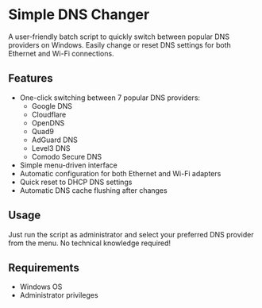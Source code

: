 # Simple DNS Changer

A user-friendly batch script to quickly switch between popular DNS providers on Windows. Easily change or reset DNS settings for both Ethernet and Wi-Fi connections.

## Features
- One-click switching between 7 popular DNS providers:
  - Google DNS
  - Cloudflare
  - OpenDNS
  - Quad9
  - AdGuard DNS
  - Level3 DNS
  - Comodo Secure DNS
- Simple menu-driven interface
- Automatic configuration for both Ethernet and Wi-Fi adapters
- Quick reset to DHCP DNS settings
- Automatic DNS cache flushing after changes

## Usage
Just run the script as administrator and select your preferred DNS provider from the menu. No technical knowledge required!

## Requirements
- Windows OS
- Administrator privileges
